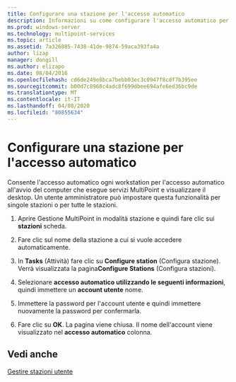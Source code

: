 ```yaml
---
title: Configurare una stazione per l'accesso automatico
description: Informazioni su come configurare l'accesso automatico per le stazioni MultiPoint Services
ms.prod: windows-server
ms.technology: multipoint-services
ms.topic: article
ms.assetid: 7a326085-7438-41de-9874-59aca393fa4a
author: lizap
manager: dongill
ms.author: elizapo
ms.date: 08/04/2016
ms.openlocfilehash: cd6de249e8bca7bebb03ec3c0947f8cdf7b395ee
ms.sourcegitcommit: b00d7c8968c4adc8f699dbee694afe6ed36bc9de
ms.translationtype: MT
ms.contentlocale: it-IT
ms.lasthandoff: 04/08/2020
ms.locfileid: "80855634"
---
```

# <a name="set-up-a-station-for-automatic-logon"></a>Configurare una stazione per l'accesso automatico
Consente l'accesso automatico ogni workstation per l'accesso automatico all'avvio del computer che esegue servizi MultiPoint e visualizzare il desktop. Un utente amministratore può impostare questa funzionalità per singole stazioni o per tutte le stazioni.  
  
1.  Aprire Gestione MultiPoint in modalità stazione e quindi fare clic sui **stazioni** scheda.  
  
2.  Fare clic sul nome della stazione a cui si vuole accedere automaticamente.  
  
3.  In **Tasks** (Attività) fare clic su **Configure station** (Configura stazione). Verrà visualizzata la pagina**Configure Stations** (Configura stazioni).  
  
4.  Selezionare **accesso automatico utilizzando le seguenti informazioni**, quindi immettere un **account utente** nome.  
  
5.  Immettere la password per l'account utente e quindi immettere nuovamente la password per confermarla.  
  
6.  Fare clic su **OK**. La pagina viene chiusa. Il nome dell'account viene visualizzato nel **accesso automatico** colonna.  
  
## <a name="see-also"></a>Vedi anche  
[Gestire stazioni utente](Manage-User-Stations.md)